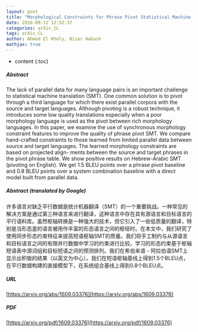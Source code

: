 ```yaml
---
layout: post
title: "Morphological Constraints for Phrase Pivot Statistical Machine Translation"
date: 2016-09-12 12:52:37
categories: arXiv_CL
tags: arXiv_CL
author: Ahmed El Kholy, Nizar Habash
mathjax: true
---
```


* content
{:toc}

##### Abstract
The lack of parallel data for many language pairs is an important challenge to statistical machine translation (SMT). One common solution is to pivot through a third language for which there exist parallel corpora with the source and target languages. Although pivoting is a robust technique, it introduces some low quality translations especially when a poor morphology language is used as the pivot between rich morphology languages. In this paper, we examine the use of synchronous morphology constraint features to improve the quality of phrase pivot SMT. We compare hand-crafted constraints to those learned from limited parallel data between source and target languages. The learned morphology constraints are based on projected align- ments between the source and target phrases in the pivot phrase table. We show positive results on Hebrew-Arabic SMT (pivoting on English). We get 1.5 BLEU points over a phrase pivot baseline and 0.8 BLEU points over a system combination baseline with a direct model built from parallel data.

##### Abstract (translated by Google)
许多语言对缺乏平行数据是统计机器翻译（SMT）的一个重要挑战。一种常见的解决方案是通过第三种语言来进行翻译，这种语言中存在具有源语言和目标语言的平行语料库。虽然枢轴转换是一种强大的技术，但它引入了一些低质量的翻译，特别是当形态差的语言被用作丰富的形态语言之间的枢纽时。在本文中，我们研究了使用同步形态约束特征来提高短语枢轴SMT的质量。我们将手工制约与从源语言和目标语言之间的有限并行数据中学习的约束进行比较。学习的形态约束基于枢轴短语表中源词组和目标短语之间的预测排列。我们在希伯来语 - 阿拉伯语SMT上显示出积极的结果（以英文为中心）。我们在短语枢轴基线上得到1.5个BLEU点，在平行数据构建的直接模型下，在系统组合基线上得到0.8个BLEU点。

##### URL
[https://arxiv.org/abs/1609.03376](https://arxiv.org/abs/1609.03376)

##### PDF
[https://arxiv.org/pdf/1609.03376](https://arxiv.org/pdf/1609.03376)

